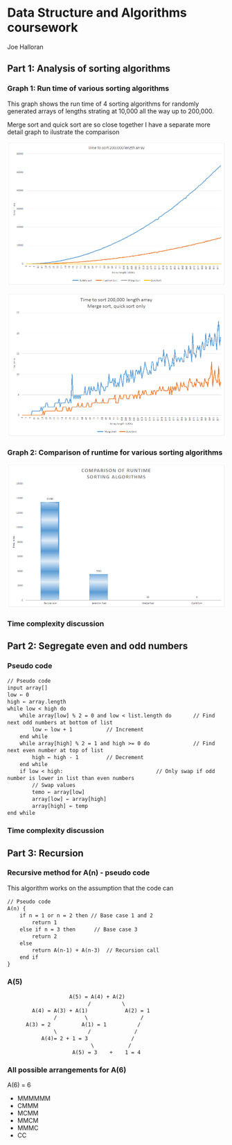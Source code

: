 # Data Structure and Algorithms coursework
Joe Halloran

## Part 1: Analysis of sorting algorithms

### Graph 1: Run time of various sorting algorithms

This graph shows the run time of 4 sorting algorithms for randomly generated arrays of lengths strating at 10,000 all the way up to 200,000.

Merge sort and quick sort are so close together I have a separate more detail graph to ilustrate the comparison

![graph 1](assets/graph1.png)

![graph 2](assets/graph2.png)

### Graph 2: Comparison of runtime for various sorting algorithms

![graph 3](assets/graph3.png)

### Time complexity discussion

## Part 2: Segregate even and odd numbers

### Pseudo code 

```
// Pseudo code
input array[]
low ← 0
high ← array.length
while low < high do
    while array[low] % 2 = 0 and low < list.length do       // Find next odd numbers at bottom of list
        low ← low + 1           // Increment
    end while
    while array[high] % 2 = 1 and high >= 0 do              // Find next even number at top of list
        high ← high - 1         // Decrement
    end while
    if low < high:                              // Only swap if odd number is lower in list than even numbers
        // Swap values
        temo ← array[low]
        array[low] ← array[high]
        array[high] ← temp
end while
```

### Time complexity discussion


## Part 3: Recursion

### Recursive method for A(n) - pseudo code
This algorithm works on the assumption that the code can 
```
// Pseudo code
A(n) {
    if n = 1 or n = 2 then // Base case 1 and 2
        return 1
    else if n = 3 then      // Base case 3
        return 2
    else
        return A(n-1) + A(n-3)  // Recursion call
    end if
}
```

### A(5)

                        A(5) = A(4) + A(2)
                              /          \
            A(4) = A(3) + A(1)            A(2) = 1
                   /         \                 /
          A(3) = 2          A(1) = 1          /
                   \          /              /                        
               A(4)= 2 + 1 = 3              /
                               \           /
                         A(5) = 3    +    1 = 4

### All possible arrangements for A(6)

A(6) = 6

* MMMMMM
* CMMM
* MCMM
* MMCM
* MMMC
* CC
